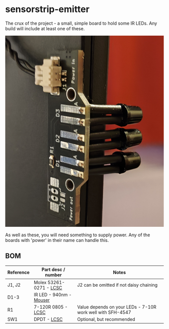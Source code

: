 # sensorstrip-emitter

The crux of the project - a small, simple board to hold some IR LEDs. Any build will include at least one of these.

![Image of emitter board](/resources/emitter.jpg)

As well as these, you will need something to supply power. Any of the boards with 'power' in their name can handle this.

## BOM

| Reference | Part desc / number | Notes |
|----------|-------------|-------|
| J1, J2 | Molex 53261-0271  - [LCSC](https://www.lcsc.com/product-detail/Wire-To-Board-Wire-To-Wire-Connector_MOLEX-532610271_C189700.html) | J2 can be omitted if not daisy chaining |
| D1-3 | IR LED - 940nm - [Mouser](https://www.mouser.com/ProductDetail/720-SFH4547) |  |
| R1 | 7-120R 0805 - [LCSC](https://lcsc.com/product-detail/Chip-Resistor-Surface-Mount_PANASONIC-ERJ3EKF1200V_C169257.html) | Value depends on your LEDs - 7-10R work well with SFH-4547 |
| SW1 | DPDT - [LCSC](https://lcsc.com/product-detail/Slide-Switches_C-K-JS202011SCQN_C221666.html) | Optional, but recommended |